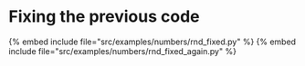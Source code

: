# Fixing the previous code


{% embed include file="src/examples/numbers/rnd_fixed.py" %}
{% embed include file="src/examples/numbers/rnd_fixed_again.py" %}
